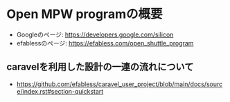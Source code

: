 # Open MPW programの概要

- Googleのページ: https://developers.google.com/silicon
- efablessのページ: https://efabless.com/open_shuttle_program

## caravelを利用した設計の一連の流れについて

- https://github.com/efabless/caravel_user_project/blob/main/docs/source/index.rst#section-quickstart
